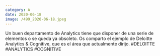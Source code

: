 ```yaml
--- 
category: A 
date: 2020-06-18 
image: /499_2020-06-18.jpeg 
--- 
```


Un buen departamento de Analytics tiene que disponer de una serie de elementos o se queda ya obsoleto. Os comparto el ejemplo de Deloitte Analytics & Cognitive, que es el área que actualmente dirijo. #DELOITTE #ANALYTICS #COGNITIVE